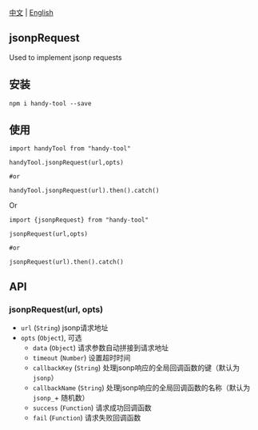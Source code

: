 [中文](./zh.md) | [English](./en.md)

## jsonpRequest

Used to implement jsonp requests

## 安装
```shell script
npm i handy-tool --save
``` 

## 使用

```shell script
import handyTool from "handy-tool"

handyTool.jsonpRequest(url,opts)

#or

handyTool.jsonpRequest(url).then().catch()
```
Or
```shell script
import {jsonpRequest} from "handy-tool"

jsonpRequest(url,opts)

#or

jsonpRequest(url).then().catch()
```

## API

###  jsonpRequest(url, opts)

- `url` (`String`) jsonp请求地址
- `opts` (`Object`), 可选
    - `data` (`Object`) 请求参数自动拼接到请求地址
    - `timeout` (`Number`) 设置超时时间
    - `callbackKey` (`String`) 处理jsonp响应的全局回调函数的键（默认为`jsonp`）
    - `callbackName` (`String`) 处理jsonp响应的全局回调函数的名称（默认为`jsonp_`+ 随机数）
    - `success` (`Function`) 请求成功回调函数
    - `fail` (`Function`) 请求失败回调函数


